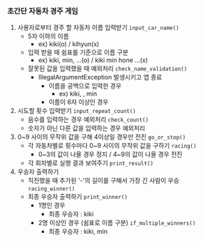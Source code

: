### 초간단 자동차 경주 게임
1. 사용자로부터 경주 할 자동차 이름 입력받기 ```input_car_name()```
   - 5자 이하의 이름
     - ex) kiki(o) / kihyun(x)
   - 입력 받을 때 쉼표를 기준으로 이름 구분
     - ex) kiki, min, ...(o) / kiki min hone ...(x)
   - 잘못된 값을 입력했을 때 예외처리 ```check_name_validation()```
     - IllegalArgumentException 발생시키고 앱 종료
       - 이름을 공백으로 입력한 경우
         - ex) kiki, , min
       - 이름이 6자 이상인 경우
2. 시도할 횟수 입력받기 ```input_repeat_count()```
   - 음수를 입력하는 경우 예외처리 ```check_count()```
   - 숫자가 아닌 다른 값을 입력하는 경우 예외처리
3. 0~9 사이의 무작위 값을 구해 4이상일 경우만 전진 ```go_or_stop()```
    - 각 자동차별로 횟수마다 0~9 사이의 무작위 값을 구하기 ```racing()```
      - 0~3의 값이 나올 경우 정지 / 4~9의 값이 나올 경우 전진 
    - 각 회차별로 실행 결과 보여주기 ```print_result()```
4. 우승자 출력하기
   - 직진했을 때 추가된 '-'의 길이를 구해서 가장 긴 사람이 우승 ```racing_winner()```
   - 최종 우승자 출력하기 ```print_winner()```
     - 1명인 경우 
       - 최종 우승자 : kiki
     - 2명 이상인 경우 (쉼표로 이름 구분) ```if_multiple_winners()```
       - 최종 우승자 : kiki, min
